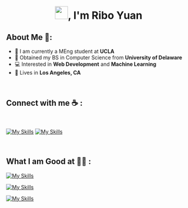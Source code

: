
<h1 align="center"><img src="https://media.giphy.com/media/hvRJCLFzcasrR4ia7z/giphy.gif" width="35">, I'm Ribo Yuan</h1>

## About Me 👀:

- 🏢 I am currently a MEng student at **UCLA** 
- 🏢 Obtained my BS in Computer Science from **University of Delaware**
- 💻 Interested in **Web Development** and **Machine Learning**
- 🏡 Lives in **Los Angeles, CA**


<br>

## Connect with me ☕ :

<br>

[![My Skills](https://skillicons.dev/icons?i=linkedin)](https://www.linkedin.com/in/riboyuan/)
[![My Skills](https://skillicons.dev/icons?i=gmail)](mailto:ribocareer@gmail.com)


<br>

## What I am Good at 🧑‍💻 :

[![My Skills](https://skillicons.dev/icons?i=py,ts,js,html,css,java)](https://skillicons.dev)

[![My Skills](https://skillicons.dev/icons?i=react,nodejs,express,flask,d3,tailwind)](https://skillicons.dev)

[![My Skills](https://skillicons.dev/icons?i=aws,git,jenkins,docker,linux)](https://skillicons.dev)

<br>

